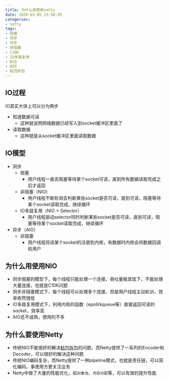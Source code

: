 ```yaml
---
title: 为什么用使用netty
date: 2020-03-05 23:30:39
categories:
- netty
tags:
- 阻塞
- 同步
- 异步
- 非阻塞
- C10K
- IO多路复用
- BIO
- NIO
- 粘包拆包
---
```


## IO过程
IO其实大体上可以分为两步
- 知道数据可读
    - 这种就说明网络数据已经写入到socket缓冲区里面了
- 读取数据
    - 这种就是从socket缓冲区里面读取数据

## IO模型
- 同步
    - 阻塞
        - 用户线程一直去阻塞等待某个socket可读，直到所有数据读取完成之后才返回
    - 非阻塞（NIO）
        - 用户线程不断轮询去判断某些socket是否可读，直到可读，阻塞等待某个socket读取完成，继续循环
    - IO多路复用（NIO + Selector）
        - 用户线程驱动selector同时判断某些socket是否可读，直到可读，阻塞等待某个socket读取完成，继续循环
- 异步（AIO）
    - 非阻塞
        - 用户线程将读某个socket的注册到内核，有数据时内核会将数据回调给用户

## 为什么用使用NIO
- 同步阻塞的模型下，每个线程只能处理一个连接，吞吐量极其低下，不能处理大量连接，也就是C10K问题
- 同步非阻塞模式下，每个线程可以处理多个连接，但是用户线程主动轮训，效率依然很低
- IO多路复用模式下，利用内核的函数（epoll/kqueue等）直接返回可读的socket，效率高
- AIO还不成熟，使用的不多

## 为什么要使用Netty
- 传统NIO不能很好的解决[粘包拆包](https://twomorehours.github.io/2019/09/07/02_%E6%8B%86%E5%8C%85%E7%B2%98%E5%8C%85/)的问题，而Netty提供了一系列的Encoder和Decoder，可以很好的解决这种问题
- 传统NIO编码复杂，而Netty提供了一种pipeline模式，也就是责任链，可以简化编码，事使用方更关注业务
- Netty中做了大量的性能优化，如`对象池`、`内存分配`等，可以有效的提升性能